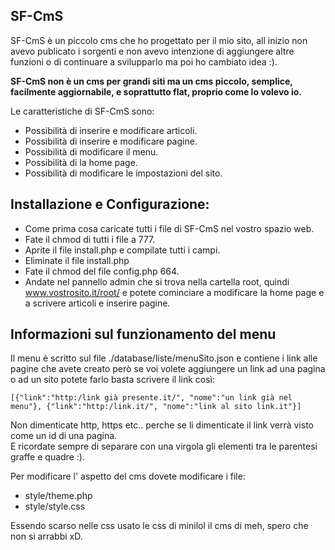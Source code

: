 ## SF-CmS ##

SF-CmS è un piccolo cms che ho progettato per il mio sito, all inizio non avevo publicato i sorgenti e non avevo intenzione di aggiungere altre funzioni o di continuare a svilupparlo ma poi ho cambiato idea :).

**SF-CmS non è un cms per grandi siti ma un cms piccolo, semplice, facilmente aggiornabile, e soprattutto flat, proprio come lo volevo io.**

Le caratteristiche di SF-CmS sono:

- Possibilità di inserire e modificare articoli.
- Possibilità di inserire e modificare pagine.
- Possibilità di modificare il menu.
- Possibilità di la home page.
- Possibilità di modificare le impostazioni del sito.

## Installazione e Configurazione: ##

- Come prima cosa caricate tutti i file di SF-CmS nel vostro spazio web.
- Fate il chmod di tutti i file a 777.
- Aprite il file install.php e compilate tutti i campi.
- Eliminate il file install.php
- Fate il chmod del file config.php 664.
- Andate nel pannello admin che si trova nella cartella root, quindi www.vostrosito.it/root/ e potete cominciare a modificare la home page e a scrivere articoli e inserire pagine.

## Informazioni sul funzionamento del menu ##

Il menu è scritto sul file ./database/liste/menuSito.json e contiene i link alle pagine che avete creato però se voi volete aggiungere un link ad una pagina o ad un sito potete farlo basta scrivere il link così:

`[{"link":"http:/link già presente.it/", "nome":"un link già nel menu"}, {"link":"http:/link.it/", "nome":"link al sito link.it"}]`  

Non dimenticate http, https etc.. perche se li dimenticate il link verrà visto come un id di una pagina.  
E ricordate sempre di separare con una virgola gli elementi tra le parentesi graffe e quadre :).  

Per modificare l' aspetto del cms dovete modificare i file:

- style/theme.php
- style/style.css

Essendo scarso nelle css usato le css di minilol il cms di meh, spero che non si arrabbi xD.
